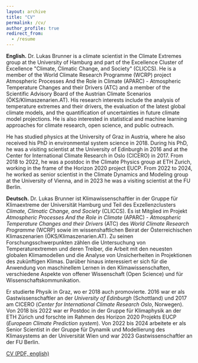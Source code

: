 ```yaml
---
layout: archive
title: "CV"
permalink: /cv/
author_profile: true
redirect_from:
  - /resume
---
```


**English.** Dr. Lukas Brunner is a climate scientist in the Climate Extremes group at the University of Hamburg and part of the Excellence Cluster of Excellence "Climate, Climatic Change, and Society" (CLICCS). He is a member of the World Climate Research Programme (WCRP) project Atmospheric Processes And the Role in Climate (APARC) - Atmospheric Temperature Changes and their Drivers (ATC) and a member of the Scientific Advisory Board of the Austrian Climate Scenarios (ÖKS/Klimaszenarien.AT). His research interests include the analysis of temperature extremes and their drivers, the evaluation of the latest global climate models, and the quantification of uncertainties in future climate model projections. He is also interested in statistical and machine learning approaches for climate research, open science, and public outreach.

He has studied physics at the University of Graz in Austria, where he also received his PhD in environmental system science in 2018. During his PhD, he was a visiting scientist at the University of Edinburgh in 2016 and at the Center for International Climate Research in Oslo (CICERO) in 2017. From 2018 to 2022, he was a postdoc in the Climate Physics group at ETH Zurich, working in the frame of the Horizon 2020 project EUCP. From 2022 to 2024, he worked as senior scientist in the Climate Dynamics and Modeling group at the University of Vienna, and in 2023 he was a visiting scientist at the FU Berlin.


**Deutsch.** Dr. Lukas Brunner ist Klimawissenschaftler in der Gruppe für Klimaextreme der Universität Hamburg und Teil des Exzellenzclusters _Climate, Climatic Change, and Society_ (CLICCS). Es ist Mitglied im Projekt _Atmospheric Processes And the Role in Climate_ (APARC) - _Atmospheric Temperature Changes and their Drivers_ (ATC) des  _World Climate Research Programme_ (WCRP) sowie im wissenshaftlichen Beirat der Österreichischen Klimaszenarien (ÖKS/Klimaszenarien.AT). Zu seinen Forschungsschwerpunkten zählen die Untersuchung von Temperaturextremen und deren Treiber, die Arbeit mit den neuesten globalen Klimamodellen und die Analyse von Unsicherheiten in Projektionen des zukünftigen Klimas. Darüber hinaus interessiert er sich für die Anwendung von maschinellem Lernen in den Klimawissenschaften, verschiedene Aspekte von offener Wissenschaft (Open Science) und für Wissenschaftskommunikation.

Er studierte Physik in Graz, wo er 2018 auch promovierte. 2016 war er als Gastwissenschaftler an der _University of Edinburgh_ (Schottland) und 2017 am CICERO (_Center for International Climate Research Oslo_, Norwegen). Von 2018 bis 2022 war er Postdoc in der Gruppe für Klimaphysik an der ETH Zürich und forschte im Rahmen des Horizon 2020 Projekts EUCP (_European Climate Prediction system_). Von 2022 bis 2024 arbeitete er als Senior Scientist in der Gruppe für Dynamik und Modellierung des Klimasystems an der Universität Wien und war 2023 Gastwissenschaftler an der FU Berlin.


<!-- <a href="https://lukasbrunner.github.io/files/cv_short.pdf" target="_blank">CV short (PDF, english)</a> -->

<a href="https://lukasbrunner.github.io/files/cv.pdf" target="_blank">CV (PDF, english)</a>
